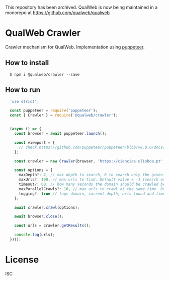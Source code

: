 This repository has been archived. QualWeb is now being maintained in a monorepo at https://github.com/qualweb/qualweb

# QualWeb Crawler

Crawler mechanism for QualWeb. Implementation using [puppeteer](https://github.com/puppeteer/puppeteer).

## How to install

```shell
  $ npm i @qualweb/crawler --save
```

## How to run

```javascript
  'use strict';

  const puppeteer = require('puppeteer');
  const { Crawler } = require('@qualweb/crawler');


  (async () => {
    const browser = await puppeteer.launch();

    const viewport = {
      // check https://github.com/puppeteer/puppeteer/blob/v8.0.0/docs/api.md#pagesetviewportviewport
    };

    const crawler = new Crawler(browser, 'https://ciencias.ulisboa.pt', viewport);

    const options = {
      maxDepth?: 2, // max depth to search, 0 to search only the given domain. Default value = -1 (search everything)
      maxUrls?: 100, // max urls to find. Default value = -1 (search everything)
      timeout?: 60, // how many seconds the domain should be crawled before it ends. Default value = -1 (never stops)
      maxParallelCrawls?: 10, // max urls to crawl at the same time. Default value = 5
      logging?: true // logs domain, current depth, urls found and time passed to the terminal
    };

    await crawler.crawl(options);

    await browser.close();

    const urls = crawler.getResults();

    console.log(urls);
  })();
```

# License

ISC
